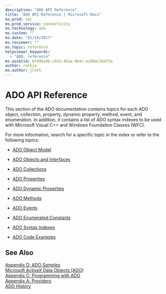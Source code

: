 ```yaml
---
description: "ADO API Reference"
title: "ADO API Reference | Microsoft Docs"
ms.prod: sql
ms.prod_service: connectivity
ms.technology: ado
ms.custom: ""
ms.date: "01/19/2017"
ms.reviewer: ""
ms.topic: reference
helpviewer_keywords: 
  - "ADO, reference"
ms.assetid: bfd96a4b-c913-45aa-9e4c-ec86ac364f3a
author: rothja
ms.author: jroth
---
```

# ADO API Reference
This section of the ADO documentation contains topics for each ADO object, collection, property, dynamic property, method, event, and enumeration. In addition, it contains a list of ADO syntax indexes to be used with Microsoft Visual C++ and Windows Foundation Classes (WFC).  
  
 For more information, search for a specific topic in the index or refer to the following topics:  
  
-   [ADO Object Model](./ado-object-model.md)  
  
-   [ADO Objects and Interfaces](./ado-objects-and-interfaces.md)  
  
-   [ADO Collections](./ado-collections.md)  
  
-   [ADO Properties](./ado-properties.md)  
  
-   [ADO Dynamic Properties](./ado-dynamic-properties.md)  
  
-   [ADO Methods](./ado-methods.md)  
  
-   [ADO Events](./ado-events.md)  
  
-   [ADO Enumerated Constants](./ado-enumerated-constants.md)  
  
-   [ADO Syntax Indexes](./ado-syntax-indexes.md)  
  
-   [ADO Code Examples](./ado-code-examples.md)  
  
## See Also  
 [Appendix D: ADO Samples](../../guide/appendixes/appendix-d-ado-samples.md)   
 [Microsoft ActiveX Data Objects (ADO)](../../microsoft-activex-data-objects-ado.md)   
 [Appendix C: Programming with ADO](../../guide/appendixes/appendix-c-programming-with-ado.md)   
 [Appendix A: Providers](../../guide/appendixes/appendix-a-providers.md)   
 [ADO History](../../guide/ado-history.md)